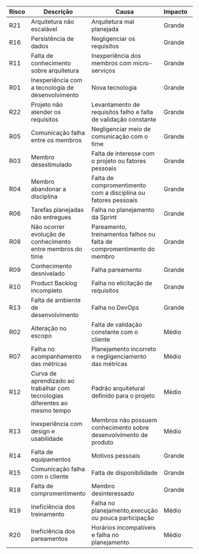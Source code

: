 <table>
    <thead>
        <tr>
            <th>Risco</th>
            <th>Descrição</th>
            <th>Causa</th>
            <th>Impacto</th>
            <th>Probabilidade</th>
        </tr>
    </thead>
    <tbody>
        <tr>
            <td>R21</td>
            <td>Arquitetura não escalável</td>
            <td>Arquitetura mal planejada</td>
            <td>Grande</td>
            <td>Muito Alto</td>
        </tr>
        <tr>
            <td>R16</td>
            <td>Persistência de dados</td>
            <td>Negligenciar os requisitos</td>
            <td>Grande</td>
            <td>Alto</td>
        </tr>
        <tr>
            <td>R11</td>
            <td>Falta de conhecimento sobre arquitetura</td>
            <td>Inexperiência dos membros com micro-serviços</td>
            <td>Grande</td>
            <td>Moderada</td>
        </tr>
        <tr>
            <td>R01</td>
            <td>Inexperiência com a tecnologia de desenvolvimento</td>
            <td>Nova tecnologia</td>
            <td>Grande</td>
            <td>Moderada</td>
        </tr>
        <tr>
            <td>R22</td>
            <td>Projeto não atender os requisitos</td>
            <td>Levantamento de requisitos falho e falta de validação constante</td>
            <td>Grande</td>
            <td>Moderada</td>
        </tr>
        <tr>
            <td>R05</td>
            <td>Comunicação falha entre os membros</td>
            <td>Negligenciar meio de comunicação com o time</td>
            <td>Grande</td>
            <td>Moderada</td>
        </tr>
        <tr>
            <td>R03</td>
            <td>Membro desestimulado</td>
            <td>Falta de interesse com o projeto ou fatores pessoais</td>
            <td>Grande</td>
            <td>Baixa</td>
        </tr>
        <tr>
            <td>R04</td>
            <td>Membro abandonar a disciplina</td>
            <td>Falta de compromentimento com a disciplina ou fatores pessoais</td>
            <td>Grande</td>
            <td>Baixa</td>
        </tr>
        <tr>
            <td>R06</td>
            <td>Tarefas planejadas não entregues</td>
            <td>Falha no planejamento da Sprint</td>
            <td>Grande</td>
            <td>Alto</td>
        </tr>
        <tr>
            <td>R08</td>
            <td>Não ocorrer evolução de conhecimento entre membros do time</td>
            <td>Pareamento, treinamentos falhos ou falta de compromentimento do membro</td>
            <td>Grande</td>
            <td>Baixa</td>
        </tr>
        <tr>
            <td>R09</td>
            <td>Conhecimento desnivelado</td>
            <td>Falha pareamento</td>
            <td>Grande</td>
            <td>Alta</td>
        </tr>
        <tr>
            <td>R10</td>
            <td>Product Backlog incompleto</td>
            <td>Falha no elicitação de requisitos</td>
            <td>Grande</td>
            <td>Alta</td>
        </tr>
        <tr>
            <td>R13</td>
            <td>Falta de ambiente de desenvolvimento</td>
            <td>Falha no DevOps</td>
            <td>Grande</td>
            <td>Baixa</td>
        </tr>
        <tr>
            <td>R02</td>
            <td>Alteração no escopo</td>
            <td>Falta de validação constante com o cliente</td>
            <td>Médio</td>
            <td>Moderada</td>
        </tr>
        <tr>
            <td>R07</td>
            <td>Falha no acompanhamento das métricas</td>
            <td>Planejamento incorreto  e negligenciamento das métricas</td>
            <td>Médio</td>
            <td>Moderada</td>
        </tr>
        <tr>
            <td>R12</td>
            <td>Curva de aprendizado ao trabalhar com tecnologias diferentes ao mesmo tempo</td>
            <td>Padrão arquitetural definido para o projeto</td>
            <td>Médio</td>
            <td>Alta</td>
        </tr>
        <tr>
            <td>R13</td>
            <td>Inexperiência com design e usabilidade</td>
            <td>Membros não possuem conhecimento sobre desenvolvimento de produto</td>
            <td>Médio</td>
            <td>Moderada</td>
        </tr>
        <tr>
            <td>R14</td>
            <td>Falta de equipamentos</td>
            <td>Motivos pessoais</td>
            <td>Grande</td>
            <td>Muito baixa</td>
        </tr>
        <tr>
            <td>R15</td>
            <td>Comunicação falha com o cliente</td>
            <td>Falta de disponibilidade</td>
            <td>Grande</td>
            <td>Baixa</td>
        </tr>
        <tr>
            <td>R18</td>
            <td>Falta de compromentimento</td>
            <td>Membro desinteressado</td>
            <td>Grande</td>
            <td>Moderada</td>
        </tr>
        <tr>
            <td>R19</td>
            <td>Ineficiência dos treinamento</td>
            <td>Falha no planejamento,execução ou pouca participação</td>
            <td>Médio</td>
            <td>Moderada</td>
        </tr>
        <tr>
            <td>R20</td>
            <td>Ineficiência dos pareamentos</td>
            <td>Horários incompatíveis e falha no planejamento</td>
            <td>Médio</td>
            <td>Alta</td>
        </tr>
    </tbody>
</table>
